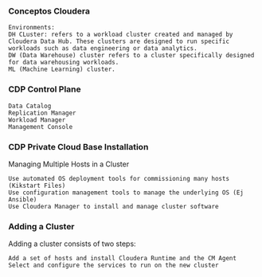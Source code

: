 ### Conceptos Cloudera

```
Environments: 
DH CLuster: refers to a workload cluster created and managed by Cloudera Data Hub. These clusters are designed to run specific workloads such as data engineering or data analytics.
DW (Data Warehouse) cluster refers to a cluster specifically designed for data warehousing workloads.
ML (Machine Learning) cluster.
```

### CDP Control Plane
```
Data Catalog
Replication Manager
Workload Manager
Management Console
```
### CDP Private Cloud Base Installation
Managing Multiple Hosts in a Cluster

```
Use automated OS deployment tools for commissioning many hosts (Kikstart Files)
Use configuration management tools to manage the underlying OS (Ej Ansible)
Use Cloudera Manager to install and manage cluster software
```

### Adding a Cluster
Adding a cluster consists of two steps:

```
Add a set of hosts and install Cloudera Runtime and the CM Agent
Select and configure the services to run on the new cluster
```

